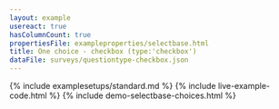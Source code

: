 ```yaml
---
layout: example
usereact: true
hasColumnCount: true
propertiesFile: exampleproperties/selectbase.html
title: One choice - checkbox (type:'checkbox')
dataFile: surveys/questiontype-checkbox.json
---
```


{% include examplesetups/standard.md %}
{% include live-example-code.html %}
{% include demo-selectbase-choices.html %}